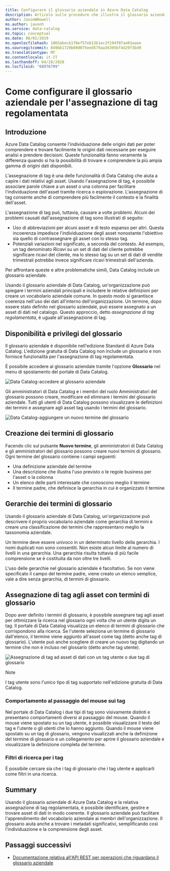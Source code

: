 ```yaml
---
title: Configurare il glossario aziendale in Azure Data Catalog
description: Articolo sulle procedure che illustra il glossario aziendale in Azure Data Catalog per definire e usare un vocabolario aziendale comune in base al quale assegnare tag ad asset di dati registrati.
author: JasonWHowell
ms.author: jasonh
ms.service: data-catalog
ms.topic: conceptual
ms.date: 08/01/2019
ms.openlocfilehash: 1065abecb1f0ef57eb13b1ec3f194f07ae01eaee
ms.sourcegitcommit: 849bb1729b89d075eed579aa36395bf4d29f3bd9
ms.translationtype: MT
ms.contentlocale: it-IT
ms.lasthandoff: 04/28/2020
ms.locfileid: "68976799"
---
```

# <a name="set-up-the-business-glossary-for-governed-tagging"></a>Come configurare il glossario aziendale per l'assegnazione di tag regolamentata

## <a name="introduction"></a>Introduzione

Azure Data Catalog consente l'individuazione delle origini dati per poter comprendere e trovare facilmente le origini dati necessarie per eseguire analisi e prendere decisioni. Queste funzionalità fanno veramente la differenza quando si ha la possibilità di trovare e comprendere la più ampia gamma di origini dati disponibili.

L'assegnazione di tag è una delle funzionalità di Data Catalog che aiuta a capire i dati relativi agli asset. Usando l'assegnazione di tag, è possibile associare parole chiave a un asset o una colonna per facilitare l'individuazione dell'asset tramite ricerca o esplorazione. L'assegnazione di tag consente anche di comprendere più facilmente il contesto e la finalità dell'asset.

L'assegnazione di tag può, tuttavia, causare a volte problemi. Alcuni dei problemi causati dall'assegnazione di tag sono illustrati di seguito:

* Uso di abbreviazioni per alcuni asset e di testo espanso per altri. Questa incoerenza impedisce l'individuazione degli asset nonostante l'obiettivo sia quello di contrassegnare gli asset con lo stesso tag.
* Potenziali variazioni nel significato, a seconda del contesto. Ad esempio, un tag denominato *Ricavi* su un set di dati del cliente potrebbe significare ricavi del cliente, ma lo stesso tag su un set di dati di vendite trimestrali potrebbe invece significare ricavi trimestrali dell'azienda.  

Per affrontare queste e altre problematiche simili, Data Catalog include un glossario aziendale.

Usando il glossario aziendale di Data Catalog, un'organizzazione può spiegare i termini aziendali principali e includere le relative definizioni per creare un vocabolario aziendale comune. In questo modo si garantisce coerenza nell'uso dei dati all'interno dell'organizzazione. Un termine, dopo essere stato definito nel glossario aziendale, può essere assegnato a un asset di dati nel catalogo. Questo approccio, detto *assegnazione di tag regolamentata*, è uguale all'assegnazione di tag.

## <a name="glossary-availability-and-privileges"></a>Disponibilità e privilegi del glossario

Il glossario aziendale è disponibile nell'edizione Standard di Azure Data Catalog. L'edizione gratuita di Data Catalog non include un glossario e non fornisce funzionalità per l'assegnazione di tag regolamentata.

È possibile accedere al glossario aziendale tramite l'opzione **Glossario** nel menu di spostamento del portale di Data Catalog.  

![Data Catalog-accedere al glossario aziendale](./media/data-catalog-how-to-business-glossary/01-portal-menu.png)

Gli amministratori di Data Catalog e i membri del ruolo Amministratori del glossario possono creare, modificare ed eliminare i termini del glossario aziendale. Tutti gli utenti di Data Catalog possono visualizzare le definizioni dei termini e assegnare agli asset tag usando i termini del glossario.

![Data Catalog-aggiungere un nuovo termine del glossario](./media/data-catalog-how-to-business-glossary/02-new-term.png)

## <a name="creating-glossary-terms"></a>Creazione dei termini di glossario

Facendo clic sul pulsante **Nuovo termine**, gli amministratori di Data Catalog e gli amministratori del glossario possono creare nuovi termini di glossario. Ogni termine del glossario contiene i campi seguenti:

* Una definizione aziendale del termine
* Una descrizione che illustra l'uso previsto o le regole business per l'asset o la colonna
* Un elenco delle parti interessate che conoscono meglio il termine
* Il termine padre, che definisce la gerarchia in cui è organizzato il termine

## <a name="glossary-term-hierarchies"></a>Gerarchie dei termini di glossario

Usando il glossario aziendale di Data Catalog, un'organizzazione può descrivere il proprio vocabolario aziendale come gerarchia di termini e creare una classificazione dei termini che rappresentano meglio la tassonomia aziendale.

Un termine deve essere univoco in un determinato livello della gerarchia. I nomi duplicati non sono consentiti. Non esiste alcun limite al numero di livelli in una gerarchia. Una gerarchia risulta tuttavia di più facile comprensione se è costituita da non oltre tre livelli.

L'uso delle gerarchie nel glossario aziendale è facoltativo. Se non viene specificato il campo del termine padre, viene creato un elenco semplice, vale a dire senza gerarchia, di termini di glossario.  

## <a name="tagging-assets-with-glossary-terms"></a>Assegnazione di tag agli asset con termini di glossario

Dopo aver definito i termini di glossario, è possibile assegnare tag agli asset per ottimizzare la ricerca nel glossario ogni volta che un utente digita un tag. Il portale di Data Catalog visualizza un elenco di termini di glossario che corrispondono alla ricerca. Se l'utente seleziona un termine di glossario dall'elenco, il termine viene aggiunto all'asset come tag (detto anche tag di glossario). L'utente può anche scegliere di creare un nuovo tag digitando un termine che non è incluso nel glossario (detto anche tag utente).

![Assegnazione di tag ad asset di dati con un tag utente o due tag di glossario](./media/data-catalog-how-to-business-glossary/03-tagged-asset.png)

> [!NOTE]
> I tag utente sono l'unico tipo di tag supportato nell'edizione gratuita di Data Catalog.

### <a name="hover-behavior-on-tags"></a>Comportamento al passaggio del mouse sui tag

Nel portale di Data Catalog i due tipi di tag sono visivamente distinti e presentano comportamenti diversi al passaggio del mouse. Quando il mouse viene spostato su un tag utente, è possibile visualizzare il testo del tag e l'utente o gli utenti che lo hanno aggiunto. Quando il mouse viene spostato su un tag di glossario, vengono visualizzati anche la definizione del termine di glossario e un collegamento per aprire il glossario aziendale e visualizzare la definizione completa del termine.

### <a name="search-filters-for-tags"></a>Filtri di ricerca per i tag

È possibile cercare sia che i tag di glossario che i tag utente e applicarli come filtri in una ricerca.

## <a name="summary"></a>Summary

Usando il glossario aziendale di Azure Data Catalog e la relativa assegnazione di tag regolamentata, è possibile identificare, gestire e trovare asset di dati in modo coerente. Il glossario aziendale può facilitare l'apprendimento del vocabolario aziendale ai membri dell'organizzazione. Il glossario aiuta anche a trovare i metadati significativi, semplificando così l'individuazione e la comprensione degli asset.

## <a name="next-steps"></a>Passaggi successivi

* [Documentazione relativa all'API REST per operazioni che riguardano il glossario aziendale](/rest/api/datacatalog/data-catalog-glossary)
